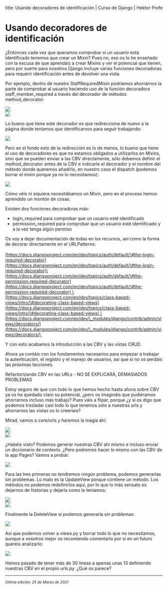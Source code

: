 title: Usando decoradores de identificación | Curso de Django | Hektor Profe

# Usando decoradores de identificación

¿Entonces cada vez que queramos comprobar si un usuario está
identificado tenemos que crear un Mixin? Pues no, eso os lo he enseñado
con la excusa de que aprendáis a crear Mixins y ver el potencial que
tienen, pero por suerte para nosotros Django incluye varias funciones
decoradoras para requerir identificación antes de devolver una vista.

Por ejemplo, dentro de nuestro StaffRequiredMixin podríamos ahorrarnos
la parte de comprobar al usuario haciendo uso de la función decoradora
staff\_member\_required a través del decorador de métodos
method\_decorator:

![]({{cdn}}/django/images/image828.png)\
![]({{cdn}}/django/images/image162.png)

Lo bueno que tiene este decorador es que redirecciona de nuevo a la
página donde teníamos que identificarnos para seguir trabajando:

![]({{cdn}}/django/images/image389.png)

Pero en el fondo esto de la redirección es lo de menos, lo bueno que
tiene el uso de decoradores es que no estamos obligados a utilizarlos en
Mixins, sino que se pueden enviar a las CBV directamente, sólo debemos
definir el method\_decorator antes de la CBV e indicarle el decorador y
el nombre del método donde queremos añadirlo, en nuestro caso el
dispatch (podemos borrar el mixin porque ya no lo necesitamos):

![]({{cdn}}/django/images/image42.png)

Cómo véis ni siquiera necesitábamos un Mixin, pero en el proceso hemos
aprendido un montón de cosas.

Existen dos funciones decoradoras más:

-   login\_required para comprobar que un usuario esté identificado
-   permission\_required para comprobar que un usuario esté identificado
    y a la vez tenga algún permiso

Os voy a dejar documentación de todas en los recursos, así como la forma
de decorar directamente en el URLPatterns:\
\
[https://docs.djangoproject.com/en/dev/topics/auth/default/\#the-login-required-decorator](https://docs.djangoproject.com/en/dev/topics/auth/default/\#the-login-required-decorator)\
[https://docs.djangoproject.com/en/dev/topics/auth/default/\#the-permission-required-decorator](https://docs.djangoproject.com/en/dev/topics/auth/default/\#the-permission-required-decorator) \
[https://docs.djangoproject.com/en/dev/topics/class-based-views/intro/\#decorating-class-based-views](https://docs.djangoproject.com/en/dev/topics/class-based-views/intro/\#decorating-class-based-views) \
[https://docs.djangoproject.com/en/dev/\_modules/django/contrib/admin/views/decorators/](https://docs.djangoproject.com/en/dev/\_modules/django/contrib/admin/views/decorators/) 

Y con esto acabamos la introducción a las CBV y las vistas CRUD.

Ahora ya contáis con los fundamentos necesarios para empezar a trabajar
la autenticación, el registro y el manejo de usuarios, así que si no os
perdáis las próximas lecciones. 

Refactorizando CBV en las URLs - NO SE EXPLICARÁ, DEMASIADOS PROBLEMAS

Estoy seguro de que con todo lo que hemos hecho hasta ahora sobre CBV ya
os ha quedado claro su potencial, ¿pero os imagináis que pudiéramos
ahorrarnos incluso más trabajo? Pues váis a flipar, porque ¿y si os digo
que podemos trasladar casi todo lo que tenemos sólo a nuestras urls y
ahorrarnos las vistas os lo creeríais?

Mirad, vamos a core/urls y haremos la magia ahí:

![]({{cdn}}/django/images/image695.png)\
![]({{cdn}}/django/images/image37.png)

¿Habéis visto? Podemos generar nuestras CBV ahí mismo e incluso enviar
un diccionario de contexto. ¿Pero podremos hacer lo mismo con las CBV de
la app Pages? Vamos a probar:

![]({{cdn}}/django/images/image90.png)

Para las tres primeras no tendremos ningún problema, podemos generarlas
sin problemas. Lo malo es la UpdateView porque contiene un método. Los
métodos no podemos redefinirlos aquí, por lo que lo más sensato es
dejarnos de historias y dejarla como la teníamos:

![]({{cdn}}/django/images/image400.png)\
![]({{cdn}}/django/images/image99.png)

Finalmente la DeleteView si podemos generarla sin problemas:

![]({{cdn}}/django/images/image800.png)

Así que podemos volver a views.py y borrar todo lo que no necesitamos,
aunque a vosotros mejor os recomiendo comentarlo por si en un futuro
queréis analizarlo:

![]({{cdn}}/django/images/image635.png)

Hemos pasado de tener más de 30 líneas a apenas unas 13 definiendo
nuestras CBV en el propio urls.py. ¿Qué os parece?

___
<small class="edited"><i>Última edición: 25 de Marzo de 2021</i></small>